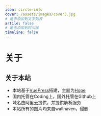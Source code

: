 ```yaml
---
icon: circle-info
cover: /assets/images/cover3.jpg
# 是否添加到文字列表
artile: false
# 是否添加到时间线
timeline: false
---
```


# 关于

## 关于本站

- 本站基于[VuePress](https://github.com/vuepress/vuepress-next)搭建，主题为[Hope](https://github.com/vuepress-theme-hope/vuepress-theme-hope)
- 国内托管在Coding上，国外托管在Github上
- 域名由阿里云提供，并提供解析服务
- 本站所有的图片均来自wallhaven，侵删


